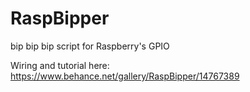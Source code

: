RaspBipper
==========

bip bip bip script for Raspberry's GPIO

Wiring and tutorial here: https://www.behance.net/gallery/RaspBipper/14767389

